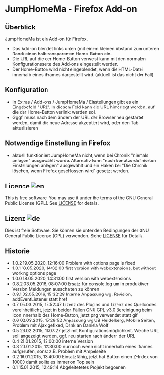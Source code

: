 # JumpHomeMa - Firefox Add-on

## Überblick

JumpHomeMa ist ein Add-on für Firefox.

- Das Add-on blendet links unten (mit einem kleinen Abstand zum unteren Rand) einen halbtransparenten Home-Button ein.
- Die URL auf die der Home-Button verweist kann mit den normalen Konfigurationsseite des Add-ons eingestellt werden.
- Der Home-Button wird nicht eingeblendet, wenn die HTML-Datei innerhalb eines iFrames dargestellt wird. (aktuell ist das nicht der Fall)

## Konfiguration

- In Extras / Add-ons / JumpHomeMa / Einstellungen gibt es ein Eingabefeld "URL". In diesem Feld kann die URL hinterlegt werden, auf die der Home-Button verlinkt werden soll.
- Gggf. muss nach dem ändern der URL der Browser neu gestartet werden, damit die neue Adresse akzeptiert wird, oder den Tab aktualisieren

## Notwendige Einstellung in Firefox

- aktuell funktioniert JumpHomeMa nicht, wenn bei Chronik "niemals anlegen" ausgewählt wurde.
  Alternativ kann "nach benutzerdefinierten Einstellungen anlegen" ausgewählt und ein Haken bei
  "Die Chronik löschen, wenn Firefox geschlossen wird" gesetzt werden.

## Licence  ![en](http://bib.uni-mannheim.de/fileadmin/images/github/flag_en.jpeg)

This is free software. You may use it under the terms of the GNU General Public License (GPL). See [LICENSE](LICENSE) for details.

## Lizenz  ![de](http://bib.uni-mannheim.de/fileadmin/images/github/flag_de.jpeg)

Dies ist freie Software. Sie können sie unter den Bedingungen der GNU General Public License (GPL) verwenden. Siehe [LICENSE](LICENSE) für Details.

## Historie

- 1.0.2 19.05.2020, 12:16:00  Problem with options page is fixed
- 1.0.1 18.05.2020, 14:32:00  first version with webextensions, but without working options page
- 1.0.0 18.05.2020, 14:31:00  first version with webextensions
- 0.8.2 03.05.2016, 08:07:00  Ersatz für console.log um in produktiver Version Meldungen ausschalten zu können
- 0.8.1 02.05.2016, 15:32:28  Interne Anpassung wg. Revision, addEventListener statt href
- 0.7   05.03.2015, 15:52:47  Lizenz des Plugins und Lizenz des Quellcodes vereinheitlicht, jetzt in beiden Fällen GNU GPL v3.0
                            Bereinigung beim Icon innerhalb des Home-Button, jetzt png verwendet statt gif
- 0.6   02.03.2015, 15:29:52  Anpassung wg UB Heidelberg, Mobile Seiten, Problem mit Ajax gefixed, Dank an Daniela Wolf
- 0.5   26.02.2015, 11:07:27  jetzt mit Konfigurationsmöglichkeit. Welche URL soll angezeigt werden, ggf. neu starten nach ändern der URL
- 0.4   21.01.2015, 12:00:00  interne Version
- 0.3   20.01.2015, 12:30:00  nur noch wenn nicht innerhalb eines iframes aufgerufen, sonst z.B. Problem mit Ampelseite
- 0.2   16.01.2015, 13:40:00  Einsatzfähig, jetzt hat Button einen Z-Index von 10000 damit sollte es immer on Top sein
- 0.1   15.01.2015, 12:49:14  Abgeleitetetes Projekt begonnen
